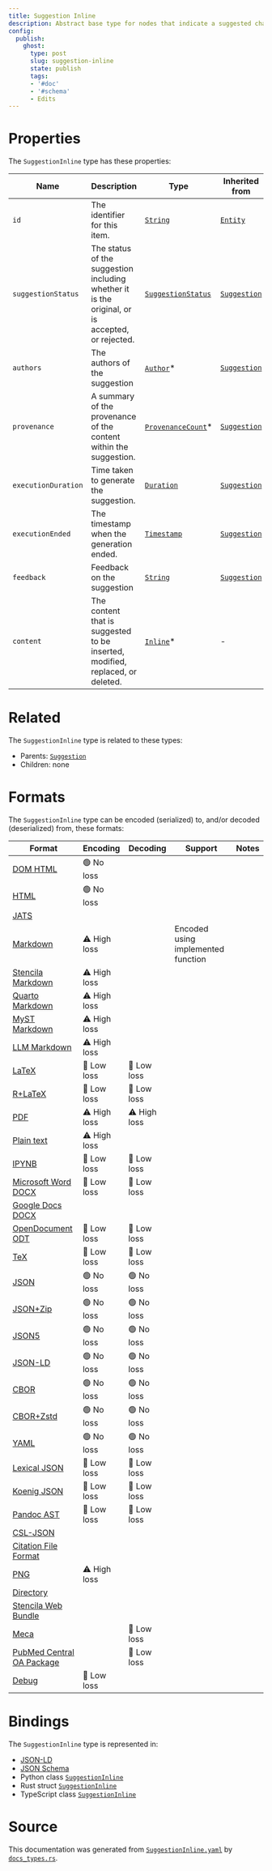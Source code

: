 ```yaml
---
title: Suggestion Inline
description: Abstract base type for nodes that indicate a suggested change to inline content.
config:
  publish:
    ghost:
      type: post
      slug: suggestion-inline
      state: publish
      tags:
      - '#doc'
      - '#schema'
      - Edits
---
```


# Properties

The `SuggestionInline` type has these properties:

| Name                | Description                                                                                     | Type                                                                                    | Inherited from                                                             | `JSON-LD @id`                                | Aliases                                    |
| ------------------- | ----------------------------------------------------------------------------------------------- | --------------------------------------------------------------------------------------- | -------------------------------------------------------------------------- | -------------------------------------------- | ------------------------------------------ |
| `id`                | The identifier for this item.                                                                   | [`String`](https://stencila.ghost.io/docs/reference/schema/string)                      | [`Entity`](https://stencila.ghost.io/docs/reference/schema/entity)         | [`schema:id`](https://schema.org/id)         | -                                          |
| `suggestionStatus`  | The status of the suggestion including whether it is the original, or is accepted, or rejected. | [`SuggestionStatus`](https://stencila.ghost.io/docs/reference/schema/suggestion-status) | [`Suggestion`](https://stencila.ghost.io/docs/reference/schema/suggestion) | `stencila:suggestionStatus`                  | `suggestion-status`, `suggestion_status`   |
| `authors`           | The authors of the suggestion                                                                   | [`Author`](https://stencila.ghost.io/docs/reference/schema/author)*                     | [`Suggestion`](https://stencila.ghost.io/docs/reference/schema/suggestion) | [`schema:author`](https://schema.org/author) | `author`                                   |
| `provenance`        | A summary of the provenance of the content within the suggestion.                               | [`ProvenanceCount`](https://stencila.ghost.io/docs/reference/schema/provenance-count)*  | [`Suggestion`](https://stencila.ghost.io/docs/reference/schema/suggestion) | `stencila:provenance`                        | -                                          |
| `executionDuration` | Time taken to generate the suggestion.                                                          | [`Duration`](https://stencila.ghost.io/docs/reference/schema/duration)                  | [`Suggestion`](https://stencila.ghost.io/docs/reference/schema/suggestion) | `stencila:executionDuration`                 | `execution-duration`, `execution_duration` |
| `executionEnded`    | The timestamp when the generation ended.                                                        | [`Timestamp`](https://stencila.ghost.io/docs/reference/schema/timestamp)                | [`Suggestion`](https://stencila.ghost.io/docs/reference/schema/suggestion) | `stencila:executionEnded`                    | `execution-ended`, `execution_ended`       |
| `feedback`          | Feedback on the suggestion                                                                      | [`String`](https://stencila.ghost.io/docs/reference/schema/string)                      | [`Suggestion`](https://stencila.ghost.io/docs/reference/schema/suggestion) | `stencila:feedback`                          | -                                          |
| `content`           | The content that is suggested to be inserted, modified, replaced, or deleted.                   | [`Inline`](https://stencila.ghost.io/docs/reference/schema/inline)*                     | -                                                                          | `stencila:content`                           | -                                          |

# Related

The `SuggestionInline` type is related to these types:

- Parents: [`Suggestion`](https://stencila.ghost.io/docs/reference/schema/suggestion)
- Children: none

# Formats

The `SuggestionInline` type can be encoded (serialized) to, and/or decoded (deserialized) from, these formats:

| Format                                                                              | Encoding     | Decoding     | Support                            | Notes |
| ----------------------------------------------------------------------------------- | ------------ | ------------ | ---------------------------------- | ----- |
| [DOM HTML](https://stencila.ghost.io/docs/reference/formats/dom.html)               | 🟢 No loss    |              |                                    |
| [HTML](https://stencila.ghost.io/docs/reference/formats/html)                       | 🟢 No loss    |              |                                    |
| [JATS](https://stencila.ghost.io/docs/reference/formats/jats)                       |              |              |                                    |
| [Markdown](https://stencila.ghost.io/docs/reference/formats/md)                     | ⚠️ High loss |              | Encoded using implemented function |
| [Stencila Markdown](https://stencila.ghost.io/docs/reference/formats/smd)           | ⚠️ High loss |              |                                    |
| [Quarto Markdown](https://stencila.ghost.io/docs/reference/formats/qmd)             | ⚠️ High loss |              |                                    |
| [MyST Markdown](https://stencila.ghost.io/docs/reference/formats/myst)              | ⚠️ High loss |              |                                    |
| [LLM Markdown](https://stencila.ghost.io/docs/reference/formats/llmd)               | ⚠️ High loss |              |                                    |
| [LaTeX](https://stencila.ghost.io/docs/reference/formats/latex)                     | 🔷 Low loss   | 🔷 Low loss   |                                    |
| [R+LaTeX](https://stencila.ghost.io/docs/reference/formats/rnw)                     | 🔷 Low loss   | 🔷 Low loss   |                                    |
| [PDF](https://stencila.ghost.io/docs/reference/formats/pdf)                         | ⚠️ High loss | ⚠️ High loss |                                    |
| [Plain text](https://stencila.ghost.io/docs/reference/formats/text)                 | ⚠️ High loss |              |                                    |
| [IPYNB](https://stencila.ghost.io/docs/reference/formats/ipynb)                     | 🔷 Low loss   | 🔷 Low loss   |                                    |
| [Microsoft Word DOCX](https://stencila.ghost.io/docs/reference/formats/docx)        | 🔷 Low loss   | 🔷 Low loss   |                                    |
| [Google Docs DOCX](https://stencila.ghost.io/docs/reference/formats/gdocx)          |              |              |                                    |
| [OpenDocument ODT](https://stencila.ghost.io/docs/reference/formats/odt)            | 🔷 Low loss   | 🔷 Low loss   |                                    |
| [TeX](https://stencila.ghost.io/docs/reference/formats/tex)                         | 🔷 Low loss   | 🔷 Low loss   |                                    |
| [JSON](https://stencila.ghost.io/docs/reference/formats/json)                       | 🟢 No loss    | 🟢 No loss    |                                    |
| [JSON+Zip](https://stencila.ghost.io/docs/reference/formats/json.zip)               | 🟢 No loss    | 🟢 No loss    |                                    |
| [JSON5](https://stencila.ghost.io/docs/reference/formats/json5)                     | 🟢 No loss    | 🟢 No loss    |                                    |
| [JSON-LD](https://stencila.ghost.io/docs/reference/formats/jsonld)                  | 🟢 No loss    | 🟢 No loss    |                                    |
| [CBOR](https://stencila.ghost.io/docs/reference/formats/cbor)                       | 🟢 No loss    | 🟢 No loss    |                                    |
| [CBOR+Zstd](https://stencila.ghost.io/docs/reference/formats/cbor.zstd)             | 🟢 No loss    | 🟢 No loss    |                                    |
| [YAML](https://stencila.ghost.io/docs/reference/formats/yaml)                       | 🟢 No loss    | 🟢 No loss    |                                    |
| [Lexical JSON](https://stencila.ghost.io/docs/reference/formats/lexical)            | 🔷 Low loss   | 🔷 Low loss   |                                    |
| [Koenig JSON](https://stencila.ghost.io/docs/reference/formats/koenig)              | 🔷 Low loss   | 🔷 Low loss   |                                    |
| [Pandoc AST](https://stencila.ghost.io/docs/reference/formats/pandoc)               | 🔷 Low loss   | 🔷 Low loss   |                                    |
| [CSL-JSON](https://stencila.ghost.io/docs/reference/formats/csl)                    |              |              |                                    |
| [Citation File Format](https://stencila.ghost.io/docs/reference/formats/cff)        |              |              |                                    |
| [PNG](https://stencila.ghost.io/docs/reference/formats/png)                         | ⚠️ High loss |              |                                    |
| [Directory](https://stencila.ghost.io/docs/reference/formats/directory)             |              |              |                                    |
| [Stencila Web Bundle](https://stencila.ghost.io/docs/reference/formats/swb)         |              |              |                                    |
| [Meca](https://stencila.ghost.io/docs/reference/formats/meca)                       |              | 🔷 Low loss   |                                    |
| [PubMed Central OA Package](https://stencila.ghost.io/docs/reference/formats/pmcoa) |              | 🔷 Low loss   |                                    |
| [Debug](https://stencila.ghost.io/docs/reference/formats/debug)                     | 🔷 Low loss   |              |                                    |

# Bindings

The `SuggestionInline` type is represented in:

- [JSON-LD](https://stencila.org/SuggestionInline.jsonld)
- [JSON Schema](https://stencila.org/SuggestionInline.schema.json)
- Python class [`SuggestionInline`](https://github.com/stencila/stencila/blob/main/python/python/stencila/types/suggestion_inline.py)
- Rust struct [`SuggestionInline`](https://github.com/stencila/stencila/blob/main/rust/schema/src/types/suggestion_inline.rs)
- TypeScript class [`SuggestionInline`](https://github.com/stencila/stencila/blob/main/ts/src/types/SuggestionInline.ts)

# Source

This documentation was generated from [`SuggestionInline.yaml`](https://github.com/stencila/stencila/blob/main/schema/SuggestionInline.yaml) by [`docs_types.rs`](https://github.com/stencila/stencila/blob/main/rust/schema-gen/src/docs_types.rs).
